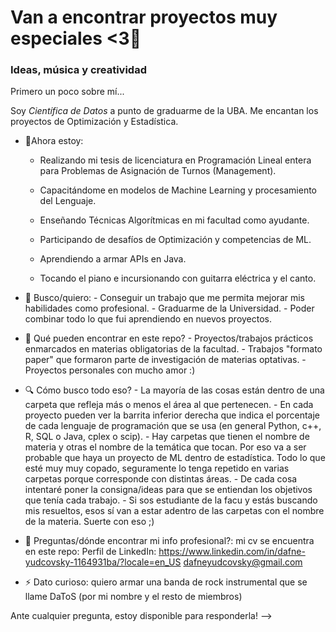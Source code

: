 # Van a encontrar proyectos muy especiales <3👋
### Ideas, música y creatividad
Primero un poco sobre mí...

Soy *Científica de Datos* a punto de graduarme de la UBA. Me encantan los proyectos de Optimización y Estadística. 

- 🌱Ahora estoy:

  - Realizando mi tesis de licenciatura en Programación Lineal entera para Problemas de Asignación de Turnos (Management).
  
  - Capacitándome en modelos de Machine Learning y procesamiento del Lenguaje.
  
  - Enseñando Técnicas Algorítmicas en mi facultad como ayudante.
  
  - Participando de desafíos de Optimización y competencias de ML.
  
  - Aprendiendo a armar APIs en Java.
  
  - Tocando el piano e incursionando con guitarra eléctrica y el canto.

  
- 🔭 Busco/quiero:
      - Conseguir un trabajo que me permita mejorar mis habilidades como profesional.
      - Graduarme de la Universidad.
      - Poder combinar todo lo que fui aprendiendo en nuevos proyectos.
   
- 🤔 Qué pueden encontrar en este repo?
      - Proyectos/trabajos prácticos enmarcados en materias obligatorias de la facultad.
      - Trabajos "formato paper" que formaron parte de investigación de materias optativas.
      - Proyectos personales con mucho amor :)

- 🔍 Cómo busco todo eso?
      - La mayoría de las cosas están dentro de una carpeta que refleja más o menos el área al que pertenecen.
      - En cada proyecto pueden ver la barrita inferior derecha que indica el porcentaje de cada lenguaje de programación que se usa (en general Python, c++, R, SQL o Java, cplex o scip).
      - Hay carpetas que tienen el nombre de materia y otras el nombre de la temática que tocan. Por eso va a ser probable que haya un proyecto de ML dentro de estadística. Todo lo que esté muy muy copado, seguramente lo tenga repetido en varias carpetas porque corresponde con distintas áreas.
      - De cada cosa intentaré poner la consigna/ideas para que se entiendan los objetivos que tenía cada trabajo.
      - Si sos estudiante de la facu y estás buscando mis resueltos, esos sí van a estar adentro de las carpetas con el nombre de la materia. Suerte con eso ;)

- 💬 Preguntas/dónde encontrar mi info profesional?: mi cv se encuentra en este repo:
      Perfil de LinkedIn: https://www.linkedin.com/in/dafne-yudcovsky-1164931ba/?locale=en_US
      dafneyudcovsky@gmail.com
  
- ⚡ Dato curioso: quiero armar una banda de rock instrumental que se llame DaToS (por mi nombre y el resto de miembros)

Ante cualquier pregunta, estoy disponible para responderla!
-->
